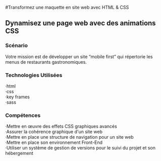 ﻿#Transformez une maquette en site web avec HTML & CSS
## Dynamisez une page web avec des animations CSS

### Scénario
Votre mission est de développer un site “mobile first” qui répertorie les menus de restaurants gastronomiques.

### Technologies Utilisées
 ·html<br>
 ·css<br>
 ·key frames<br>
 ·sass<br>

### Compétences
 ·Mettre en œuvre des effets CSS graphiques avancés<br>
 ·Assurer la cohérence graphique d'un site web<br>
 ·Mettre en place une structure de navigation pour un site web<br>
 ·Mettre en place son environnement Front-End<br>
 ·Utiliser un système de gestion de versions pour le suivi du projet et son hébergement
